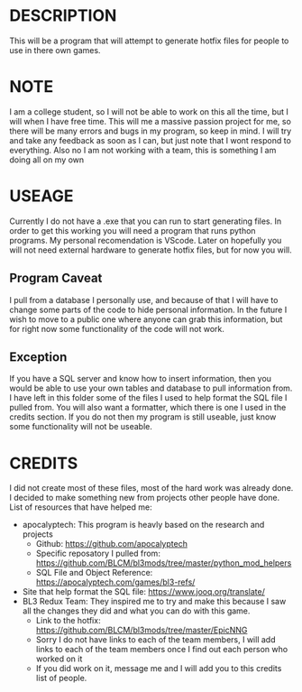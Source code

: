 # DESCRIPTION
This will be a program that will attempt to generate hotfix files for people to use in there own games.

# NOTE
I am a college student, so I will not be able to work on this all the time, but I will when I have free time.
This will me a massive passion project for me, so there will be many errors and bugs in my program, so keep in mind.
I will try and take any feedback as soon as I can, but just note that I wont respond to everything. Also no I am not working with
a team, this is something I am doing all on my own


# USEAGE
Currently I do not have a .exe that you can run to start generating files. 
In order to get this working you will need a program that runs python programs.
My personal recomendation is VScode. Later on hopefully you will not need external hardware to generate hotfix files,
but for now you will.

  ## Program Caveat
  I pull from a database I personally use, and because of that I will have to change some parts of the code to hide personal information.
  In the future I wish to move to a public one where anyone can grab this information, but for right now some functionality of the code will not work.
  
  ## Exception
  If you have a SQL server and know how to insert information, then you would be able to use your own tables and database to pull information from.
  I have left in this folder some of the files I used to help format the SQL file I pulled from. You will also want a formatter, which there is one 
  I used in the credits section. If you do not then my program is still useable, just know some functionality will not be useable.

# CREDITS
I did not create most of these files, most of the hard work was already done. 
I decided to make something new from projects other people have done.
List of resources that have helped me:
- apocalyptech: This program is heavly based on the research and projects
  - Github: https://github.com/apocalyptech
  - Specific reposatory I pulled from: https://github.com/BLCM/bl3mods/tree/master/python_mod_helpers
  - SQL File and Object Reference: https://apocalyptech.com/games/bl3-refs/
- Site that help format the SQL file: https://www.jooq.org/translate/
- BL3 Redux Team: They inspired me to try and make this because I saw all the changes they did and what you can do with this game.
  - Link to the hotfix: https://github.com/BLCM/bl3mods/tree/master/EpicNNG
  - Sorry I do not have links to each of the team members, I will add links to each of the team members once I find out each person who worked on it
  - If you did work on it, message me and I will add you to this credits list of people.
